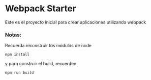 # Webpack Starter

Este es el proyecto inicial para crear aplicaciones utilizando webpack

### Notas:

Recuerda reconstruir los módulos de node
```
npm install
```

y para construir el build, recuerden:
```
npm run build
```